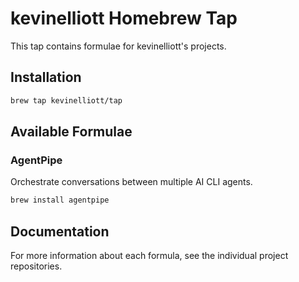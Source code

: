 # kevinelliott Homebrew Tap

This tap contains formulae for kevinelliott's projects.

## Installation

```bash
brew tap kevinelliott/tap
```

## Available Formulae

### AgentPipe

Orchestrate conversations between multiple AI CLI agents.

```bash
brew install agentpipe
```

## Documentation

For more information about each formula, see the individual project repositories.
